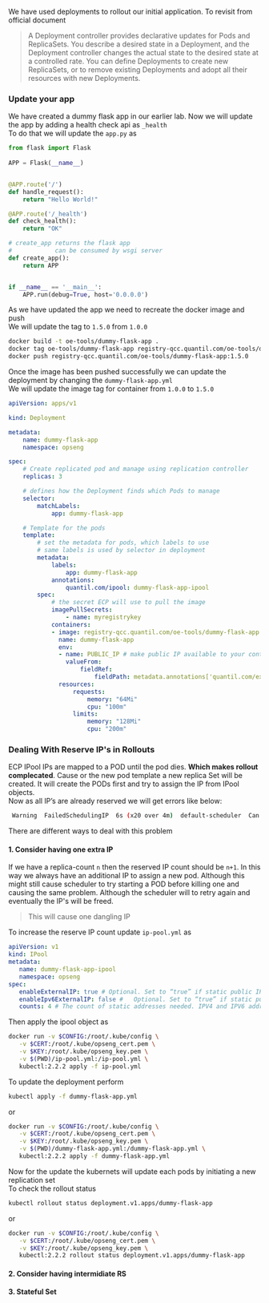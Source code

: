 We have used deployments to rollout our initial application. To revisit from official document
> A Deployment controller provides declarative updates for Pods and ReplicaSets.
You describe a desired state in a Deployment, and the Deployment controller changes the actual state to the desired state at a controlled rate. You can define Deployments to create new ReplicaSets, or to remove existing Deployments and adopt all their resources with new Deployments.

### Update your app
We have created a dummy flask app in our earlier lab. Now we will update the app by adding a health check api as `_health`   
To do that we will update the `app.py` as
```python
from flask import Flask
  
APP = Flask(__name__)


@APP.route('/')
def handle_request():
    return "Hello World!"

@APP.route('/_health')
def check_health():
    return "OK"

# create_app returns the flask app
#            can be consumed by wsgi server
def create_app():
    return APP


if __name__ == '__main__':
    APP.run(debug=True, host='0.0.0.0')                                        
```
As we have updated the app we need to recreate the docker image and push   
We will update the tag to `1.5.0` from `1.0.0` 
```bash
docker build -t oe-tools/dummy-flask-app .
docker tag oe-tools/dummy-flask-app registry-qcc.quantil.com/oe-tools/dummy-flask-app:1.5.0
docker push registry-qcc.quantil.com/oe-tools/dummy-flask-app:1.5.0
```
Once the image has been pushed successfully we can update the deployment by changing the `dummy-flask-app.yml`  
We will update the image tag for container from `1.0.0` to `1.5.0`
```yml
apiVersion: apps/v1 

kind: Deployment

metadata:
    name: dummy-flask-app
    namespace: opseng

spec:
    # Create replicated pod and manage using replication controller
    replicas: 3

    # defines how the Deployment finds which Pods to manage
    selector:
        matchLabels:
            app: dummy-flask-app

    # Template for the pods
    template:
        # set the metadata for pods, which labels to use
        # same labels is used by selector in deployment
        metadata:
            labels:
                app: dummy-flask-app
            annotations:
                quantil.com/ipool: dummy-flask-app-ipool
        spec:
            # the secret ECP will use to pull the image
            imagePullSecrets:
                - name: myregistrykey
            containers:
            - image: registry-qcc.quantil.com/oe-tools/dummy-flask-app:1.5.0
              name: dummy-flask-app
              env:
              - name: PUBLIC_IP # make public IP available to your container
                valueFrom:
                    fieldRef:
                        fieldPath: metadata.annotations['quantil.com/externalIP']
              resources:
                  requests: 
                      memory: "64Mi" 
                      cpu: "100m"
                  limits:
                      memory: "128Mi"
                      cpu: "200m"
```

### Dealing With Reserve IP's in Rollouts

ECP IPool IPs are mapped to a POD until the pod dies. **Which makes rollout complecated**. Cause or the new pod template a new replica Set will be created. It will create the PODs first and try to assign the IP from IPool objects.   
Now as all IP’s are already reserved we will get errors like below:
```bash
 Warning  FailedSchedulingIP  6s (x20 over 4m)  default-scheduler  Can't allocate ip from ipool dummy-flask-app-ipool.Error: Operation cannot be fulfilled on ipools "dummy-flask-app-ipool": ipool dummy-flask-app-ipool have not freeip
```

There are different ways to deal with this problem

#### 1. Consider having one extra IP

If we have a replica-count `n` then the reserved IP count should be `n+1`. In this way we always have an additional IP to assign a new pod. Although this might still cause scheduler to try starting a POD before killing one and causing the same problem. Although the scheduler will to retry again and eventually the IP's will be freed. 

> This will cause one dangling IP    

To increase the reserve IP count update `ip-pool.yml` as
```yml
apiVersion: v1
kind: IPool
metadata:
   name: dummy-flask-app-ipool
   namespace: opseng
spec:
   enableExternalIP: true # Optional. Set to “true” if static public IPV4 address is required 
   enableIpv6ExternalIP: false #   Optional. Set to “true” if static public IPV6 address is required
   counts: 4 # The count of static addresses needed. IPV4 and IPV6 addresses are counted separately.
```
Then apply the ipool object as
```bash
docker run -v $CONFIG:/root/.kube/config \
   -v $CERT:/root/.kube/opseng_cert.pem \
   -v $KEY:/root/.kube/opseng_key.pem \
   -v $(PWD)/ip-pool.yml:/ip-pool.yml \                         
   kubectl:2.2.2 apply -f ip-pool.yml
```
To update the deployment perform 
```bash
kubectl apply -f dummy-flask-app.yml
```
or 
```bash
docker run -v $CONFIG:/root/.kube/config \
   -v $CERT:/root/.kube/opseng_cert.pem \
   -v $KEY:/root/.kube/opseng_key.pem \
   -v $(PWD)/dummy-flask-app.yml:/dummy-flask-app.yml \
   kubectl:2.2.2 apply -f dummy-flask-app.yml
```
Now for the update the kubernets will update each pods by initiating a new replication set   
To check the rollout status 
```bash
kubectl rollout status deployment.v1.apps/dummy-flask-app
```
or
```bash
docker run -v $CONFIG:/root/.kube/config \
   -v $CERT:/root/.kube/opseng_cert.pem \
   -v $KEY:/root/.kube/opseng_key.pem \
   kubectl:2.2.2 rollout status deployment.v1.apps/dummy-flask-app
```

#### 2. Consider having intermidiate RS
#### 3. Stateful Set
